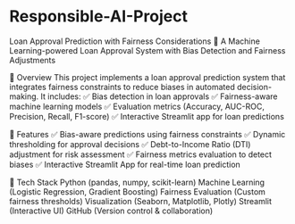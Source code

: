 # Responsible-AI-Project
Loan Approval Prediction with Fairness Considerations 🚀
A Machine Learning-powered Loan Approval System with Bias Detection and Fairness Adjustments

📌 Overview
This project implements a loan approval prediction system that integrates fairness constraints to reduce biases in automated decision-making. It includes:
✅ Bias detection in loan approvals
✅ Fairness-aware machine learning models
✅ Evaluation metrics (Accuracy, AUC-ROC, Precision, Recall, F1-score)
✅ Interactive Streamlit app for loan predictions

🎯 Features
✅ Bias-aware predictions using fairness constraints
✅ Dynamic thresholding for approval decisions
✅ Debt-to-Income Ratio (DTI) adjustment for risk assessment
✅ Fairness metrics evaluation to detect biases
✅ Interactive Streamlit App for real-time loan prediction

📌 Tech Stack
Python (pandas, numpy, scikit-learn)
Machine Learning (Logistic Regression, Gradient Boosting)
Fairness Evaluation (Custom fairness thresholds)
Visualization (Seaborn, Matplotlib, Plotly)
Streamlit (Interactive UI)
GitHub (Version control & collaboration)
